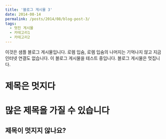 ```yaml
---
title: '블로그 게시물 3'
date: 2014-08-14
permalink: /posts/2014/08/blog-post-3/
tags:
  - 멋진 게시물
  - 카테고리1
  - 카테고리2
---
```


이것은 샘플 블로그 게시물입니다. 로렘 입숨, 로렘 입숨의 나머지는 기억나지 않고 지금 인터넷 연결도 없습니다. 이 블로그 게시물을 테스트 중입니다. 블로그 게시물은 멋집니다. 

제목은 멋지다
======

많은 제목을 가질 수 있습니다
======

제목이 멋지지 않나요?
------